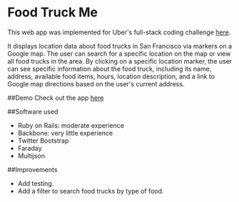 # Food Truck Me
This web app was implemented for Uber's full-stack coding challenge [here](https://github.com/uber/coding-challenge-tools/blob/master/coding_challenge.md#food-trucks).

It displays location data about food trucks in San Francisco via markers on a Google map. The user can search for a specific location on the map or view all food trucks in the area. By clicking on a specific location marker, the user can see specific information about the food truck, including its name, address, available food items, hours, location description, and a link to Google map directions based on the user's current address.

##Demo
Check out the app [here](https://foodtruck-me.herokuapp.com/)

##Software used
* Ruby on Rails: moderate experience
* Backbone: very little experience
* Twitter Bootstrap
* Faraday
* Multijson

##Improvements
* Add testing.
* Add a filter to search food trucks by type of food.
